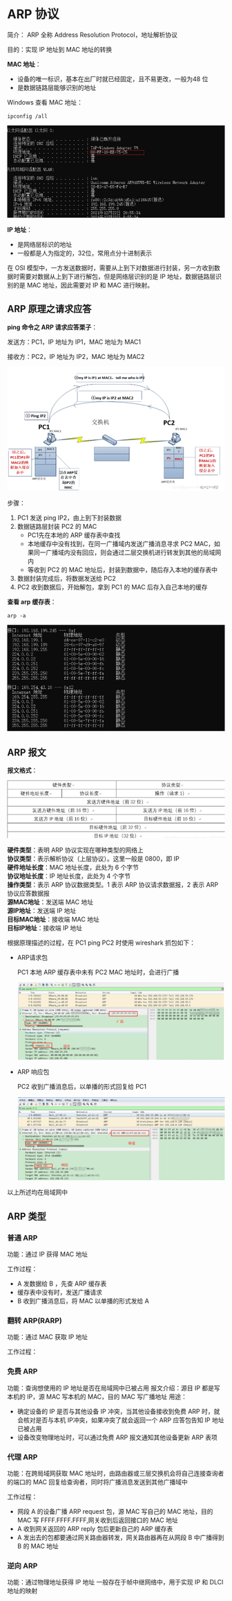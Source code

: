 # ARP 协议

简介： ARP 全称 Address Resolution Protocol，地址解析协议

目的：实现 IP 地址到 MAC 地址的转换

**MAC 地址**：

+ 设备的唯一标识，基本在出厂时就已经固定，且不易更改，一般为48 位
+ 是数据链路层能够识别的地址

Windows 查看 MAC 地址：

```
ipconfig /all
```



![mac](./images/mac.jpg)

**IP 地址**：

+ 是网络层标识的地址
+ 一般都是人为指定的，32位，常用点分十进制表示

在 OSI 模型中，一方发送数据时，需要从上到下对数据进行封装，另一方收到数据时需要对数据从上到下进行解包，但是网络层识别的是 IP 地址，数据链路层识别的是 MAC 地址，因此需要对 IP 和 MAC 进行映射。

## ARP 原理之请求应答

**ping 命令之 ARP 请求应答栗子**：

发送方：PC1，IP 地址为 IP1，MAC 地址为 MAC1

接收方：PC2，IP 地址为 IP2，MAC 地址为 MAC2

![arp](../network/images/ARP.png)

步骤：

1. PC1 发送 ping IP2，由上到下封装数据
2. 数据链路层封装 PC2 的 MAC 
   + PC1先在本地的 ARP 缓存表中查找
   + 本地缓存中没有找到，在同一广播域内发送广播消息寻求 PC2 MAC，如果同一广播域内没有回应，则会通过二层交换机进行转发到其他的局域网内
   + 等收到 PC2 的 MAC 地址后，封装到数据中，随后存入本地的缓存表中
3. 数据封装完成后，将数据发送给 PC2 
4. PC2 收到数据后，开始解包，拿到 PC1 的 MAC 后存入自己本地的缓存

**查看 arp 缓存表**：

```
arp -a
```

![arp](./images/ARP.jpg)

## ARP 报文

**报文格式**：

![报文格式](./images/arp报文格式.jpg)

**硬件类型**：表明 ARP 协议实现在哪种类型的网络上  
**协议类型**：表示解析协议（上层协议）。这里一般是 0800，即 IP  
**硬件地址长度**：MAC 地址长度，此处为 6 个字节  
**协议地址长度**：IP 地址长度，此处为 4 个字节  
**操作类型**：表示 ARP 协议数据类型。1 表示 ARP 协议请求数据报，2 表示 ARP 协议应答数据报  
**源MAC地址**：发送端 MAC 地址  
**源IP地址**：发送端 IP 地址  
**目标MAC地址**：接收端 MAC 地址  
**目标IP地址**：接收端 IP 地址   

根据原理描述的过程，在 PC1 ping PC2 时使用 wireshark 抓包如下：

+ ARP请求包

  PC1 本地 ARP 缓存表中未有 PC2 MAC 地址时，会进行广播

  ![请求](./images/arp请求包.jpg)

+ ARP 响应包

  PC2 收到广播消息后，以单播的形式回复给 PC1

  ![响应](./images/arp响应包.jpg)

以上所述均在局域网中

## ARP 类型

### 普通 ARP

功能：通过 IP 获得 MAC 地址

工作过程：

+ A 发数据给 B ，先查 ARP 缓存表
+ 缓存表中没有时，发送广播请求
+ B 收到广播消息后，将 MAC 以单播的形式发给 A

### 翻转 ARP(RARP)

功能：通过 MAC 获取 IP 地址

工作过程：

### 免费 ARP

功能：查询想使用的 IP 地址是否在局域网中已被占用
报文介绍：源目 IP 都是写本机的 IP，源 MAC 写本机的 MAC，目的 MAC 写广播地址
用途：

+ 确定设备的 IP 是否与其他设备 IP 冲突，当其他设备接收到免费 ARP 时，就会核对是否与本机 IP冲突，如果冲突了就会返回一个 ARP 应答包告知 IP 地址已被占用
+ 设备改变物理地址时，可以通过免费 ARP 报文通知其他设备更新 ARP 表项

### 代理 ARP

功能：在跨局域网获取 MAC 地址时，由路由器或三层交换机会将自己连接查询者的端口的 MAC 回复给查询者，同时将广播消息发送到其他广播域中

工作过程：

+  网段 A 的设备广播 ARP request 包，源 MAC 写自己的 MAC 地址，目的 MAC 写 FFFF.FFFF.FFFF,网关收到后返回接口的 MAC 地址 
+  A 收到网关返回的 ARP reply 包后更新自己的 ARP 缓存表 
+  A 发出去的包都要通过网关路由器转发，网关路由器再在从网段 B 中广播得到 B 的 MAC 地址 

### 逆向 ARP

 功能：通过物理地址获得 IP 地址
一般存在于帧中继网络中，用于实现 IP 和 DLCI 地址的映射 



